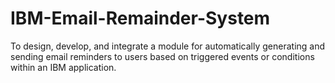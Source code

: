 # IBM-Email-Remainder-System
To design, develop, and integrate a module for automatically generating and sending email reminders to users based on triggered events or conditions within an IBM application.
